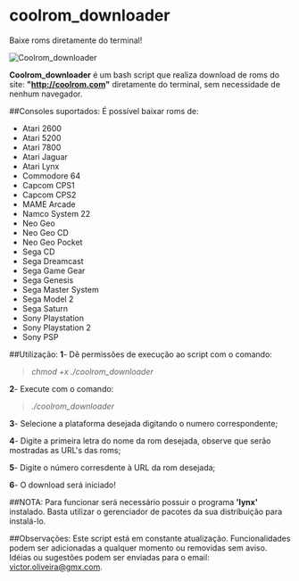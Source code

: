 # coolrom_downloader

Baixe roms diretamente do terminal!

![Coolrom_downloader](http://s32.postimg.org/oa8adu42t/Captura_de_tela_de_2016_05_11_02_10_26.png)

**Coolrom_downloader** é um bash script que realiza download de roms do site: **"http://coolrom.com"** diretamente do terminal, sem necessidade de nenhum navegador.

##Consoles suportados:
É possível baixar roms de:
* Atari 2600
* Atari 5200
* Atari 7800
* Atari Jaguar
* Atari Lynx
* Commodore 64
* Capcom CPS1
* Capcom CPS2
* MAME Arcade
* Namco System 22
* Neo Geo
* Neo Geo CD
* Neo Geo Pocket
* Sega CD
* Sega Dreamcast
* Sega Game Gear
* Sega Genesis
* Sega Master System
* Sega Model 2
* Sega Saturn
* Sony Playstation
* Sony Playstation 2
* Sony PSP

##Utilização:
**1**- Dê permissões de execução ao script com o comando:
>	*chmod +x ./coolrom_downloader*

**2**- Execute com o comando:
>	*./coolrom_downloader*

**3**- Selecione a plataforma desejada digitando o numero correspondente;

**4**- Digite a primeira letra do nome da rom desejada, observe que serão mostradas as URL's das roms;

**5**- Digite o número corresdente à URL da rom desejada;

**6**- O download será iniciado!

##NOTA:
Para funcionar será necessário possuir o programa **'lynx'** instalado. Basta utilizar o gerenciador de pacotes da sua distribuição para instalá-lo.

##Observações:
Este script está em constante atualização. Funcionalidades podem ser adicionadas a qualquer momento ou removidas sem aviso.
Idéias ou sugestões podem ser enviadas para o email: victor.oliveira@gmx.com.
